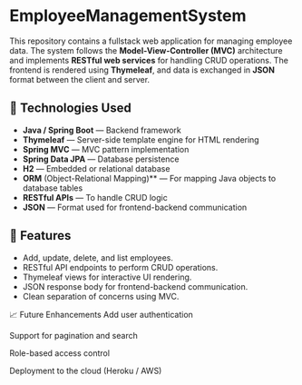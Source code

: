 # EmployeeManagementSystem

This repository contains a fullstack web application for managing employee data. The system follows the **Model-View-Controller (MVC)** architecture and implements **RESTful web services** for handling CRUD operations. The frontend is rendered using **Thymeleaf**, and data is exchanged in **JSON** format between the client and server.

## 🧱 Technologies Used

- **Java / Spring Boot** — Backend framework
- **Thymeleaf** — Server-side template engine for HTML rendering
- **Spring MVC** — MVC pattern implementation
- **Spring Data JPA** — Database persistence
- **H2** — Embedded or relational database
- **ORM** (Object-Relational Mapping)** — For mapping Java objects to database tables
- **RESTful APIs** — To handle CRUD logic
- **JSON** — Format used for frontend-backend communication

## 📌 Features

- Add, update, delete, and list employees.
- RESTful API endpoints to perform CRUD operations.
- Thymeleaf views for interactive UI rendering.
- JSON response body for frontend-backend communication.
- Clean separation of concerns using MVC.


📈 Future Enhancements
Add user authentication

Support for pagination and search

Role-based access control

Deployment to the cloud (Heroku / AWS)

